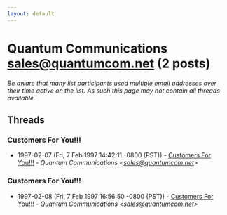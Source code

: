 ```yaml
---
layout: default
---
```


# Quantum Communications <sales@quantumcom.net> (2 posts)

_Be aware that many list participants used multiple email addresses over their time active on the list. As such this page may not contain all threads available._

## Threads

### Customers For You!!!
+ 1997-02-07 (Fri, 7 Feb 1997 14:42:11 -0800 (PST)) - [Customers For You!!!](/archive/1997/02/3849c053b5f917206222b2966924336bef72ab92224a6c00285984fa38360f86) - _Quantum Communications \<sales@quantumcom.net\>_

### Customers For You!!!
+ 1997-02-08 (Fri, 7 Feb 1997 16:56:50 -0800 (PST)) - [Customers For You!!!](/archive/1997/02/82540ea5e1bead88fcb68ef3026f327e41bf67aab6e966b04bc631504210c279) - _Quantum Communications \<sales@quantumcom.net\>_

